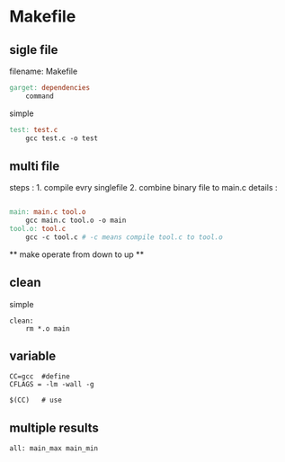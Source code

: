 # Makefile 
## sigle file 
filename: Makefile 

```makefile 
garget: dependencies 
    command 
```
simple
```makefile 
test: test.c
    gcc test.c -o test 
```

## multi file 

steps :
    1. compile evry singlefile 
    2. combine binary file to main.c 
details :
```makefile

main: main.c tool.o
    gcc main.c tool.o -o main
tool.o: tool.c 
    gcc -c tool.c # -c means compile tool.c to tool.o
```
** make operate from down to up **

## clean 
simple 
```make file 
clean: 
    rm *.o main 
```
## variable 
```
CC=gcc  #define 
CFLAGS = -lm -wall -g 

$(CC)   # use 
```
## multiple results 
```
all: main_max main_min 
```

